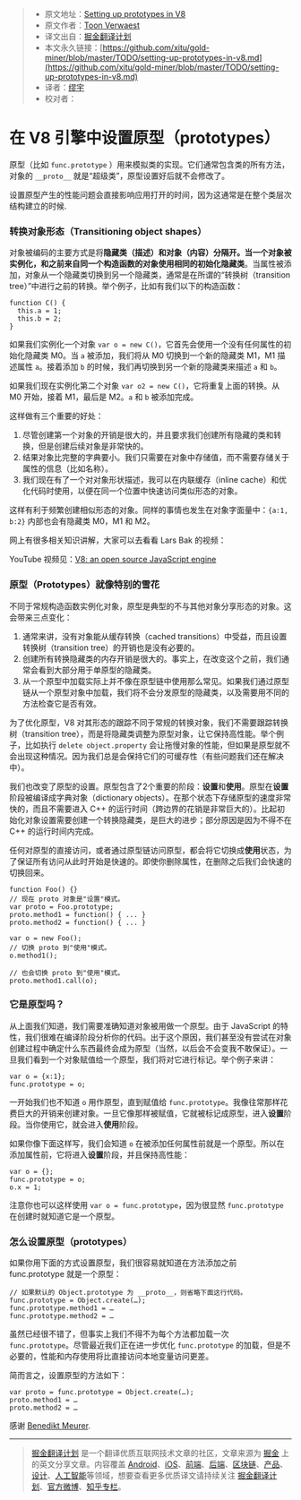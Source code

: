 > * 原文地址：[Setting up prototypes in V8](https://medium.com/@tverwaes/setting-up-prototypes-in-v8-ec9c9491dfe2)
> * 原文作者：[Toon Verwaest](https://medium.com/@tverwaes?source=post_header_lockup)
> * 译文出自：[掘金翻译计划](https://github.com/xitu/gold-miner)
> * 本文永久链接：[https://github.com/xitu/gold-miner/blob/master/TODO/setting-up-prototypes-in-v8.md](https://github.com/xitu/gold-miner/blob/master/TODO/setting-up-prototypes-in-v8.md)
> * 译者：[缪宇](https://juejin.im/user/57df39fca0bb9f0058a3c63d/posts)
> * 校对者：

# 在 V8 引擎中设置原型（prototypes）

原型（比如 `func.prototype` ）用来模拟类的实现。它们通常包含类的所有方法，对象的 `__proto__` 就是“超级类”，原型设置好后就不会修改了。

设置原型产生的性能问题会直接影响应用打开的时间，因为这通常是在整个类层次结构建立的时候.


### 转换对象形态（Transitioning object shapes）

对象被编码的主要方式是将**隐藏类（描述）**和**对象（内容）**分隔开。当一个对象被实例化，和之前来自同一个构造函数的对象使用相同的**初始化隐藏类**。当属性被添加，对象从一个隐藏类切换到另一个隐藏类，通常是在所谓的“转换树（transition tree）”中进行之前的转换。举个例子，比如有我们以下的构造函数：

```
function C() {
  this.a = 1;
  this.b = 2;
}
```
如果我们实例化一个对象 `var o = new C()`，它首先会使用一个没有任何属性的初始化隐藏类 M0。当 `a` 被添加，我们将从 M0 切换到一个新的隐藏类 M1，M1 描述属性 `a`。接着添加 `b` 的时候，我们再切换到另一个新的隐藏类来描述 `a` 和 `b`。

如果我们现在实例化第二个对象 `var o2 = new C()`，它将重复上面的转换。从 M0 开始，接着 M1，最后是 M2。`a` 和 `b` 被添加完成。

这样做有三个重要的好处：

1.  尽管创建第一个对象的开销是很大的，并且要求我们创建所有隐藏的类和转换，但是创建后续对象是非常快的。
2.  结果对象比完整的字典要小。我们只需要在对象中存储值，而不需要存储关于属性的信息（比如名称）。
3.  我们现在有了一个对对象形状描述，我可以在内联缓存（inline cache）和优化代码时使用，以便在同一个位置中快速访问类似形态的对象。

这样有利于频繁创建相似形态的对象。同样的事情也发生在对象字面量中：`{a:1, b:2}` 内部也会有隐藏类 M0，M1 和 M2。

网上有很多相关知识讲解，大家可以去看看 Lars Bak 的视频：

YouTube 视频见：[V8: an open source JavaScript engine](https://youtu.be/hWhMKalEicY)

### 原型（Prototypes）就像特别的雪花

不同于常规构造函数实例化对象，原型是典型的不与其他对象分享形态的对象。这会带来三点变化：

1.  通常来讲，没有对象能从缓存转换（cached transitions）中受益，而且设置转换树（transition tree）的开销也是没有必要的。
2.  创建所有转换隐藏类的内存开销是很大的。事实上，在改变这个之前，我们通常会看到大部分用于单原型的隐藏类。
3.  从一个原型中加载实际上并不像在原型链中使用那么常见。如果我们通过原型链从一个原型对象中加载，我们将不会分发原型的隐藏类，以及需要用不同的方法检查它是否有效。

为了优化原型，V8 对其形态的跟踪不同于常规的转换对象，我们不需要跟踪转换树（transition tree），而是将隐藏类调整为原型对象，让它保持高性能。举个例子，比如执行 `delete object.property` 会让拖慢对象的性能，但如果是原型就不会出现这种情况。因为我们总是会保持它们的可缓存性（有些问题我们还在解决中）。

我们也改变了原型的设置。原型包含了2个重要的阶段：**设置**和**使用**。原型在**设置**阶段被编译成字典对象（dictionary objects）。在那个状态下存储原型的速度非常快的，而且不需要进入 C++ 的运行时间（跨边界的花销是非常巨大的）。比起初始化对象设置需要创建一个转换隐藏类，是巨大的进步；部分原因是因为不得不在 C++ 的运行时间内完成。

任何对原型的直接访问，或者通过原型链访问原型，都会将它切换成**使用**状态，为了保证所有访问从此时开始是快速的。即使你删除属性，在删除之后我们会快速的切换回来。

```
function Foo() {}
// 现在 proto 对象是"设置"模式。
var proto = Foo.prototype;
proto.method1 = function() { ... }
proto.method2 = function() { ... }

var o = new Foo();
// 切换 proto 到"使用"模式。
o.method1();

// 也会切换 proto 到"使用"模式。
proto.method1.call(o);
```

### 它是原型吗？

从上面我们知道，我们需要准确知道对象被用做一个原型。由于 JavaScript 的特性，我们很难在编译阶段分析你的代码。出于这个原因，我们甚至没有尝试在对象创建过程中确定什么东西最终会成为原型（当然，以后会不会变我不敢保证）。一旦我们看到一个对象赋值给一个原型，我们将对它进行标记。举个例子来讲：

```
var o = {x:1};
func.prototype = o;
```

一开始我们也不知道 `o` 用作原型，直到赋值给 `func.prototype`。我像往常那样花费巨大的开销来创建对象。一旦它像那样被赋值，它就被标记成原型，进入**设置**阶段。当你使用它，就会进入**使用**阶段。

如果你像下面这样写，我们会知道 `o` 在被添加任何属性前就是一个原型。所以在添加属性前，它将进入**设置**阶段，并且保持高性能：

```
var o = {};
func.prototype = o;
o.x = 1;
```

注意你也可以这样使用 `var o = func.prototype`，因为很显然 `func.prototype` 在创建时就知道它是一个原型。

### 怎么设置原型（prototypes）

如果你用下面的方式设置原型，我们很容易就知道在方法添加之前 func.prototype 就是一个原型：

```
// 如果默认的 Object.prototype 为 __proto__，则省略下面这行代码。
func.prototype = Object.create(…);
func.prototype.method1 = …
func.prototype.method2 = …
```

虽然已经很不错了，但事实上我们不得不为每个方法都加载一次 `func.prototype`。尽管最近我们正在进一步优化 `func.prototype` 的加载，但是不必要的，性能和内存使用将比直接访问本地变量访问更差。

简而言之，设置原型的方法如下：

```
var proto = func.prototype = Object.create(…);
proto.method1 = …
proto.method2 = …
```

感谢 [Benedikt Meurer](https://medium.com/@bmeurer?source=post_page).


---

> [掘金翻译计划](https://github.com/xitu/gold-miner) 是一个翻译优质互联网技术文章的社区，文章来源为 [掘金](https://juejin.im) 上的英文分享文章。内容覆盖 [Android](https://github.com/xitu/gold-miner#android)、[iOS](https://github.com/xitu/gold-miner#ios)、[前端](https://github.com/xitu/gold-miner#前端)、[后端](https://github.com/xitu/gold-miner#后端)、[区块链](https://github.com/xitu/gold-miner#区块链)、[产品](https://github.com/xitu/gold-miner#产品)、[设计](https://github.com/xitu/gold-miner#设计)、[人工智能](https://github.com/xitu/gold-miner#人工智能)等领域，想要查看更多优质译文请持续关注 [掘金翻译计划](https://github.com/xitu/gold-miner)、[官方微博](http://weibo.com/juejinfanyi)、[知乎专栏](https://zhuanlan.zhihu.com/juejinfanyi)。
